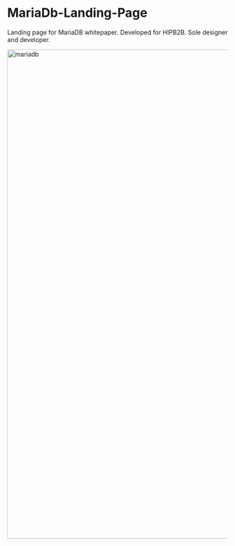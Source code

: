 # MariaDb-Landing-Page
Landing page for MariaDB whitepaper.
Developed for HIPB2B. Sole designer and developer.

<img width="1118" alt="mariadb" src="https://user-images.githubusercontent.com/7319667/213317876-ba3062ce-ab4c-405a-874b-d620a4ad8f46.png">
